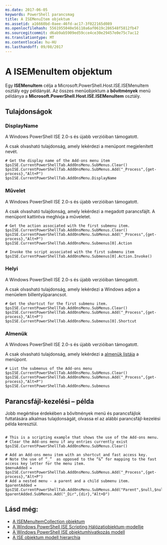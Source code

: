 ```yaml
---
ms.date: 2017-06-05
keywords: PowerShell parancsmag
title: A ISEMenuItem objektum
ms.assetid: a16660bd-0aee-46fd-ac17-3f022165d089
ms.openlocfilehash: 5561955040e56110a6af0619c286548f5812fb47
ms.sourcegitcommit: d6ab9ab5909ed59cce4ce30e29457e0e75c7ac12
ms.translationtype: MT
ms.contentlocale: hu-HU
ms.lasthandoff: 09/08/2017
---
```

# <a name="the-isemenuitem-object"></a>A ISEMenuItem objektum
  Egy **ISEMenuItem** célja a Microsoft.PowerShell.Host.ISE.ISEMenuItem osztály egy példányát. Az összes menüobjektum a **bővítmények** menü példánya a **Microsoft.PowerShell.Host.ISE.ISEMenuItem** osztály.

## <a name="properties"></a>Tulajdonságok

### <a name="displayname"></a>DisplayName
  A Windows PowerShell ISE 2.0-s és újabb verzióiban támogatott. 

 A csak olvasható tulajdonság, amely lekérdezi a menüpont megjelenített nevét.

```
# Get the display name of the Add-ons menu item
$psISE.CurrentPowerShellTab.AddOnsMenu.SubMenus.Clear()
$psISE.CurrentPowerShellTab.AddOnsMenu.SubMenus.Add("_Process",{get-process},"Alt+P")
$psISE.CurrentPowerShellTab.AddOnsMenu.DisplayName

```

### <a name="action"></a>Művelet
  A Windows PowerShell ISE 2.0-s és újabb verzióiban támogatott. 

 A csak olvasható tulajdonság, amely lekérdezi a megadott parancsfájlt. A menüpont kattintva meghívja a műveletet.

```
# Get the action associated with the first submenu item.
$psISE.CurrentPowerShellTab.AddOnsMenu.SubMenus.Clear()
$psISE.CurrentPowerShellTab.AddOnsMenu.SubMenus.Add("_Process",{get-process},"Alt+P")
$psISE.CurrentPowerShellTab.AddOnsMenu.Submenus[0].Action

# Invoke the script associated with the first submenu item 
$psISE.CurrentPowerShellTab.AddOnsMenu.Submenus[0].Action.Invoke()
```

### <a name="shortcut"></a>Helyi
  A Windows PowerShell ISE 2.0-s és újabb verzióiban támogatott. 

 A csak olvasható tulajdonság, amely lekérdezi a Windows adjon a menüelem billentyűparancsot.

```
# Get the shortcut for the first submenu item.
$psISE.CurrentPowerShellTab.AddOnsMenu.SubMenus.Clear()
$psISE.CurrentPowerShellTab.AddOnsMenu.SubMenus.Add("_Process",{get-process},"Alt+P")
$psISE.CurrentPowerShellTab.AddOnsMenu.Submenus[0].Shortcut
```

### <a name="submenus"></a>Almenük
  A Windows PowerShell ISE 2.0-s és újabb verzióiban támogatott. 

 A csak olvasható tulajdonság, amely lekérdezi a [almenük listája](The-ISEMenuItemCollection-Object.md) a menüpont.

```
# List the submenus of the Add-ons menu
$psISE.CurrentPowerShellTab.AddOnsMenu.SubMenus.Clear()
$psISE.CurrentPowerShellTab.AddOnsMenu.SubMenus.Add("_Process",{get-process},"Alt+P")
$psISE.CurrentPowerShellTab.AddOnsMenu.Submenus
```

## <a name="scripting-example"></a>Parancsfájl-kezelési – példa
 Jobb megértése érdekében a bővítmények menü és parancsfájlok futtatására alkalmas tulajdonságát, olvassa el az alábbi parancsfájl-kezelési példa keresztül.

```

# This is a scripting example that shows the use of the Add-ons menu.
# Clear the Add-ons menu if any entries currently exist
$psISE.CurrentPowerShellTab.AddOnsMenu.SubMenus.Clear()

# Add an Add-ons menu item with an shortcut and fast access key.
# Note the use of “_”  as opposed to the “&” for mapping to the fast access key letter for the menu item.
$menuAdded = $psISE.CurrentPowerShellTab.AddOnsMenu.SubMenus.Add("_Process",{get-process},"Alt+P") 
# Add a nested menu - a parent and a child submenu item. 
$parentAdded = $psISE.CurrentPowerShellTab.AddOnsMenu.SubMenus.Add("Parent",$null,$null) 
$parentAdded.SubMenus.Add("_Dir",{dir},"Alt+D")

```

## <a name="see-also"></a>Lásd még:
- [A ISEMenuItemCollection objektum](The-ISEMenuItemCollection-Object.md) 
- [A Windows PowerShell ISE Scripting Hálózatiobjektum-modellje](The-Windows-PowerShell-ISE-Scripting-Object-Model.md) 
- [A Windows PowerShell ISE objektumhivatkozás modell](Windows-PowerShell-ISE-Object-Model-Reference.md)
- [A ISE objektum modell hierarchia](The-ISE-Object-Model-Hierarchy.md)
